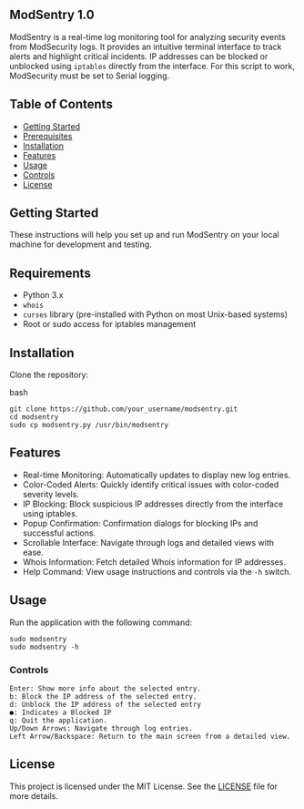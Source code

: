 ## ModSentry 1.0

ModSentry is a real-time log monitoring tool for analyzing security events from ModSecurity logs. It provides an intuitive terminal interface to track alerts and highlight critical incidents. IP addresses can be blocked or unblocked using `iptables` directly from the interface. For this script to work, ModSecurity must be set to Serial logging.

## Table of Contents

- [Getting Started](#getting-started)
- [Prerequisites](#prerequisites)
- [Installation](#installation)
- [Features](#features)
- [Usage](#usage)
- [Controls](#controls)
- [License](#license)

## Getting Started

These instructions will help you set up and run ModSentry on your local machine for development and testing.

## Requirements

- Python 3.x
- `whois`
- `curses` library (pre-installed with Python on most Unix-based systems)
- Root or sudo access for iptables management

## Installation

Clone the repository:

bash
```
git clone https://github.com/your_username/modsentry.git
cd modsentry
sudo cp modsentry.py /usr/bin/modsentry
```
## Features

- Real-time Monitoring: Automatically updates to display new log entries.
- Color-Coded Alerts: Quickly identify critical issues with color-coded severity levels.
- IP Blocking: Block suspicious IP addresses directly from the interface using iptables.
- Popup Confirmation: Confirmation dialogs for blocking IPs and successful actions.
- Scrollable Interface: Navigate through logs and detailed views with ease.
- Whois Information: Fetch detailed Whois information for IP addresses.
- Help Command: View usage instructions and controls via the `-h` switch.

## Usage
Run the application with the following command:
```
sudo modsentry
sudo modsentry -h
```
### Controls
```
Enter: Show more info about the selected entry.
b: Block the IP address of the selected entry.
d: Unblock the IP address of the selected entry
●: Indicates a Blocked IP
q: Quit the application.
Up/Down Arrows: Navigate through log entries.
Left Arrow/Backspace: Return to the main screen from a detailed view.
```
## License

This project is licensed under the MIT License. See the [LICENSE](./LICENSE) file for more details.

